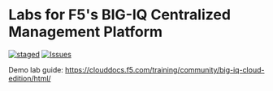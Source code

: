 # Labs for F5's BIG-IQ Centralized Management Platform

[![staged](https://travis-ci.com/f5devcentral/f5-big-iq-lab.svg?branch=develop)](https://travis-ci.com/f5devcentral/f5-big-iq-lab)
[![Issues](https://img.shields.io/github/issues/f5devcentral/f5-big-iq-lab)](https://github.com/f5devcentral/f5-big-iq-lab/issues)

Demo lab guide: https://clouddocs.f5.com/training/community/big-iq-cloud-edition/html/
